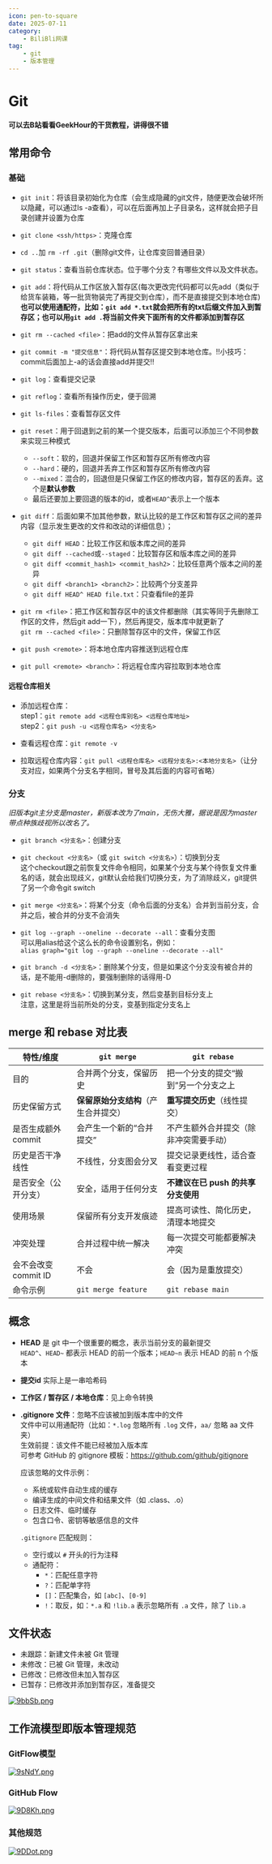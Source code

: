```yaml
---
icon: pen-to-square
date: 2025-07-11
category:
    - BiliBli网课
tag:
    - git
    - 版本管理
---
```


# Git

**可以去B站看看GeekHour的干货教程，讲得很不错**

## 常用命令

### 基础

- `git init`：将该目录初始化为仓库（会生成隐藏的git文件，随便更改会破坏所以隐藏，可以通过ls -a查看），可以在后面再加上子目录名，这样就会把子目录创建并设置为仓库

- `git clone <ssh/https>`：克隆仓库

- `cd ..`加 `rm -rf .git`（删除git文件，让仓库变回普通目录）

- `git status`：查看当前仓库状态。位于哪个分支？有哪些文件以及文件状态。

- `git add`：将代码从工作区放入暂存区(每次更改完代码都可以先add（类似于给货车装箱，等一批货物装完了再提交到仓库），而不是直接提交到本地仓库)  
  **也可以使用通配符，比如：`git add *.txt`就会把所有的txt后缀文件加入到暂存区；也可以用`git add .`将当前文件夹下面所有的文件都添加到暂存区**

- `git rm --cached <file>`：把add的文件从暂存区拿出来

- `git commit -m "提交信息"`：将代码从暂存区提交到本地仓库。!!小技巧：commit后面加上-a的话会直接add并提交!!

- `git log`：查看提交记录

- `git reflog`：查看所有操作历史，便于回溯

- `git ls-files`：查看暂存区文件

- `git reset`：用于回退到之前的某一个提交版本，后面可以添加三个不同参数来实现三种模式  
  - `--soft`：软的，回退并保留工作区和暂存区所有修改内容  
  - `--hard`：硬的，回退并丢弃工作区和暂存区所有修改内容  
  - `--mixed`：混合的，回退但是只保留工作区的修改内容，暂存区的丢弃。这个是**默认参数**  
  - 最后还要加上要回退的版本的id，或者`HEAD^`表示上一个版本

- `git diff`：后面如果不加其他参数，默认比较的是工作区和暂存区之间的差异内容（显示发生更改的文件和改动的详细信息）；  
  - `git diff HEAD`：比较工作区和版本库之间的差异  
  - `git diff --cached`或`--staged`：比较暂存区和版本库之间的差异  
  - `git diff <commit_hash1> <commit_hash2>`：比较任意两个版本之间的差异  
  - `git diff <branch1> <branch2>`：比较两个分支差异  
  - `git diff HEAD^ HEAD file.txt`：只查看file的差异

- `git rm <file>`：把工作区和暂存区中的该文件都删除（其实等同于先删除工作区的文件，然后git add一下），然后再提交，版本库中就更新了  
  `git rm --cached <file>`：只删除暂存区中的文件，保留工作区

- `git push <remote>`：将本地仓库内容推送到远程仓库

- `git pull <remote> <branch>`：将远程仓库内容拉取到本地仓库

#### 远程仓库相关

- 添加远程仓库：  
  step1：`git remote add <远程仓库别名> <远程仓库地址>`  
  step2：`git push -u <远程仓库名> <分支名>`

- 查看远程仓库：`git remote -v`

- 拉取远程仓库内容：`git pull <远程仓库名> <远程分支名>:<本地分支名>`（让分支对应，如果两个分支名字相同，冒号及其后面的内容可省略）

### 分支

*旧版本git主分支是master，新版本改为了main，无伤大雅，据说是因为master带点种族歧视所以改名了。*

- `git branch <分支名>`：创建分支

- `git checkout <分支名>`（或 `git switch <分支名>`）：切换到分支  
  这个checkout跟之前恢复文件命令相同，如果某个分支与某个待恢复文件重名的话，就会出现歧义，git默认会给我们切换分支，为了消除歧义，git提供了另一个命令git switch

- `git merge <分支名>`：将某个分支（命令后面的分支名）合并到当前分支，合并之后，被合并的分支不会消失

- `git log --graph --oneline --decorate --all`：查看分支图  
  可以用alias给这个这么长的命令设置别名，例如：  
  `alias graph="git log --graph --oneline --decorate --all"`

- `git branch -d <分支名>`：删除某个分支，但是如果这个分支没有被合并的话，是不能用-d删除的，要强制删除的话得用-D

- `git rebase <分支名>`：切换到某分支，然后变基到目标分支上  
  注意，这里是将当前所处的分支，变基到指定分支名上

## merge 和 rebase 对比表

| 特性/维度               | `git merge`                              | `git rebase`                              |
|------------------------|-------------------------------------------|--------------------------------------------|
| 目的                   | 合并两个分支，保留历史                     | 把一个分支的提交“搬到”另一个分支之上         |
| 历史保留方式           | **保留原始分支结构**（产生合并提交）       | **重写提交历史**（线性提交）                 |
| 是否生成额外 commit    |  会产生一个新的“合并提交”               |  不产生额外合并提交（除非冲突需要手动）    |
| 历史是否干净线性       |  不线性，分支图会分叉                    |  提交记录更线性，适合查看变更过程          |
| 是否安全（公开分支）   |  安全，适用于任何分支                   |  **不建议在已 push 的共享分支使用**        |
| 使用场景               | 保留所有分支开发痕迹                      | 提高可读性、简化历史，清理本地提交           |
| 冲突处理               | 合并过程中统一解决                       | 每一次提交可能都要解决冲突                  |
| 会不会改变 commit ID   |  不会                                   |  会（因为是重放提交）                      |
| 命令示例               | `git merge feature`                      | `git rebase main`                          |

## 概念

- **HEAD** 是 git 中一个很重要的概念，表示当前分支的最新提交  
  `HEAD^`、`HEAD~` 都表示 HEAD 的前一个版本；`HEAD~n` 表示 HEAD 的前 n 个版本

- **提交id** 实际上是一串哈希码

- **工作区 / 暂存区 / 本地仓库**：见上命令转换

- **.gitignore 文件**：忽略不应该被加到版本库中的文件  
  文件中可以用通配符（比如：`*.log` 忽略所有 `.log` 文件，`aa/` 忽略 aa 文件夹）  
  生效前提：该文件不能已经被加入版本库  
  可参考 GitHub 的 gitignore 模板：https://github.com/github/gitignore

  应该忽略的文件示例：

  - 系统或软件自动生成的缓存
  - 编译生成的中间文件和结果文件（如 .class、.o）
  - 日志文件、临时缓存
  - 包含口令、密钥等敏感信息的文件

  `.gitignore` 匹配规则：

  - 空行或以 `#` 开头的行为注释
  - 通配符：
    - `*`：匹配任意字符
    - `?`：匹配单字符
    - `[]`：匹配集合，如 `[abc]`、`[0-9]`
    - `!`：取反，如：`*.a` 和 `!lib.a` 表示忽略所有 `.a` 文件，除了 `lib.a`

## 文件状态

- 未跟踪：新建文件未被 Git 管理
- 未修改：已被 Git 管理，未改动
- 已修改：已修改但未加入暂存区
- 已暂存：已修改并添加到暂存区，准备提交

[![9bbSb.png](https://i.imgs.ovh/2025/07/14/9bbSb.png)](https://imgloc.com/image/9bbSb)
## 工作流模型即版本管理规范
### GitFlow模型
[![9sNdY.png](https://i.imgs.ovh/2025/07/14/9sNdY.png)](https://imgloc.com/image/9sNdY)
### GitHub Flow
[![9D8Kh.png](https://i.imgs.ovh/2025/07/14/9D8Kh.png)](https://imgloc.com/image/9D8Kh)
### 其他规范
[![9DDot.png](https://i.imgs.ovh/2025/07/14/9DDot.png)](https://imgloc.com/image/9DDot)